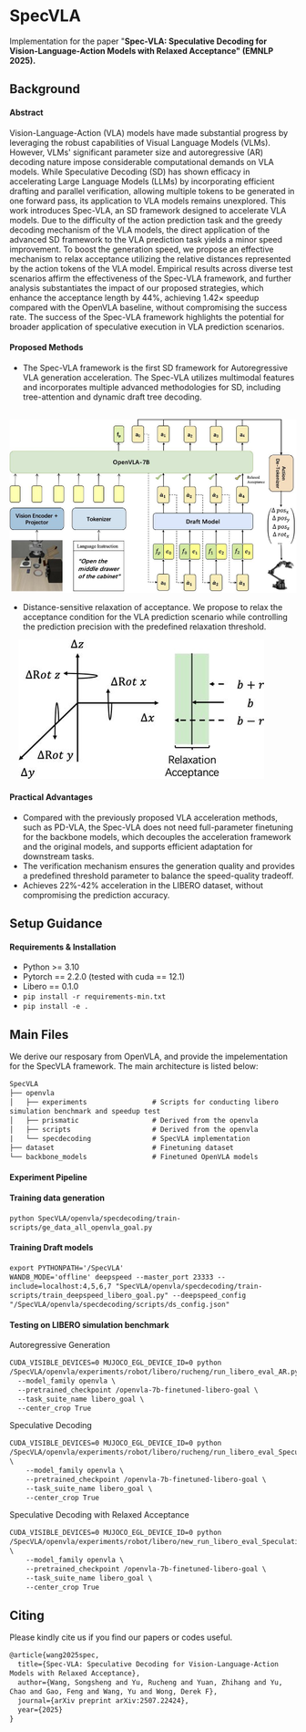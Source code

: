 # SpecVLA

Implementation for the paper "**Spec-VLA: Speculative Decoding for Vision-Language-Action Models with Relaxed Acceptance" (EMNLP 2025).**
## Background
#### Abstract 

Vision-Language-Action (VLA) models have made substantial progress by leveraging the robust capabilities of Visual Language Models (VLMs). 
However, VLMs' significant parameter size and autoregressive (AR) decoding nature impose considerable computational demands on VLA models. While Speculative Decoding (SD) 
has shown efficacy in accelerating Large Language Models (LLMs) by incorporating efficient drafting and parallel verification, allowing multiple tokens to be generated in one forward pass, 
its application to VLA models remains unexplored. This work introduces Spec-VLA, an SD framework designed to accelerate VLA models. 
Due to the difficulty of the action prediction task and the greedy decoding mechanism of the VLA models, the direct application of the advanced SD framework to the VLA prediction task yields 
a minor speed improvement. To boost the generation speed, we propose an effective mechanism to relax acceptance utilizing the relative distances represented by the action tokens of the VLA model. 
Empirical results across diverse test scenarios affirm the effectiveness of the Spec-VLA framework, and further analysis substantiates the impact of our proposed strategies, 
which enhance the acceptance length by 44%, achieving $1.42\times$ speedup compared with the OpenVLA baseline, without compromising the success rate. 
The success of the Spec-VLA framework highlights the potential for broader application of speculative execution in VLA prediction scenarios.

#### Proposed Methods
* The Spec-VLA framework is the first SD framework for  Autoregressive VLA generation acceleration. The Spec-VLA utilizes multimodal features and incorporates multiple advanced methodologies for SD, including tree-attention and dynamic draft tree decoding.

&nbsp;&nbsp;&nbsp;![](Assets/spec-vla-small.jpg)

* Distance-sensitive relaxation of acceptance. We propose to relax the acceptance condition for the VLA prediction scenario while controlling the prediction precision with the predefined relaxation threshold. 

&nbsp;&nbsp;&nbsp;&nbsp;![](Assets/Relax-Figure-2.0-small.jpg)

#### Practical Advantages 
* Compared with the previously proposed VLA acceleration methods, such as PD-VLA, the Spec-VLA does not need full-parameter finetuning for the backbone models, which decouples the acceleration framework and the original models, and supports efficient adaptation for downstream tasks.
* The verification mechanism ensures the generation quality and provides a predefined threshold parameter to balance the speed-quality tradeoff.
* Achieves 22%-42% acceleration in the LIBERO dataset, without compromising the prediction accuracy.

## Setup Guidance
#### Requirements & Installation

* Python >= 3.10
* Pytorch == 2.2.0 (tested with cuda == 12.1)
* Libero == 0.1.0
* ``pip install -r requirements-min.txt``
* ``pip install -e .``

## Main Files

We derive our resposary from OpenVLA, and provide the impelementation for the SpecVLA framework. The main architecture is listed below: 

```
SpecVLA
├── openvla
│   ├── experiments                # Scripts for conducting libero simulation benchmark and speedup test
│   ├── prismatic                  # Derived from the openvla
│   ├── scripts                    # Derived from the openvla
|   └── specdecoding               # SpecVLA implementation
├── dataset                        # Finetuning dataset 
└── backbone_models                # Finetuned OpenVLA models
```

#### Experiment Pipeline

#### Training data generation
```
python SpecVLA/openvla/specdecoding/train-scripts/ge_data_all_openvla_goal.py
```
#### Training Draft models
```
export PYTHONPATH='/SpecVLA'
WANDB_MODE='offline' deepspeed --master_port 23333 --include=localhost:4,5,6,7 "SpecVLA/openvla/specdecoding/train-scripts/train_deepspeed_libero_goal.py" --deepspeed_config "/SpecVLA/openvla/specdecoding/scripts/ds_config.json"
```
#### Testing on LIBERO simulation benchmark
Autoregressive Generation
```
CUDA_VISIBLE_DEVICES=0 MUJOCO_EGL_DEVICE_ID=0 python /SpecVLA/openvla/experiments/robot/libero/rucheng/run_libero_eval_AR.py\
  --model_family openvla \
  --pretrained_checkpoint /openvla-7b-finetuned-libero-goal \
  --task_suite_name libero_goal \
  --center_crop True
```
Speculative Decoding
```
CUDA_VISIBLE_DEVICES=0 MUJOCO_EGL_DEVICE_ID=0 python /SpecVLA/openvla/experiments/robot/libero/rucheng/run_libero_eval_Speculation_set_params.py \
    --model_family openvla \
    --pretrained_checkpoint /openvla-7b-finetuned-libero-goal \
    --task_suite_name libero_goal \
    --center_crop True
```
Speculative Decoding with Relaxed Acceptance
```
CUDA_VISIBLE_DEVICES=0 MUJOCO_EGL_DEVICE_ID=0 python /SpecVLA/openvla/experiments/robot/libero/new_run_libero_eval_Speculation_set_params.py \
    --model_family openvla \
    --pretrained_checkpoint /openvla-7b-finetuned-libero-goal \
    --task_suite_name libero_goal \
    --center_crop True
```

## Citing

Please kindly cite us if you find our papers or codes useful.
```
@article{wang2025spec,
  title={Spec-VLA: Speculative Decoding for Vision-Language-Action Models with Relaxed Acceptance},
  author={Wang, Songsheng and Yu, Rucheng and Yuan, Zhihang and Yu, Chao and Gao, Feng and Wang, Yu and Wong, Derek F},
  journal={arXiv preprint arXiv:2507.22424},
  year={2025}
}
```
